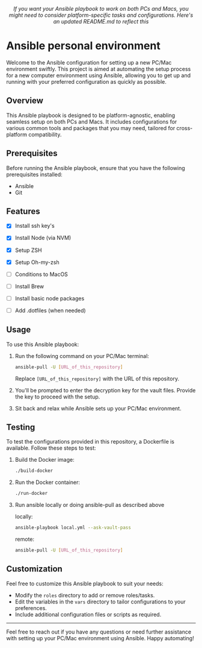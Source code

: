<p align="center"><em>If</span> you want your Ansible playbook to work on both PCs and Macs, you might need to consider platform-specific tasks and configurations. Here's an updated README.md to reflect this</em></p>

# Ansible personal environment

Welcome to the Ansible configuration for setting up a new PC/Mac environment swiftly. This project is aimed at automating the setup process for a new computer environment using Ansible, allowing you to get up and running with your preferred configuration as quickly as possible.

## Overview

This Ansible playbook is designed to be platform-agnostic, enabling seamless setup on both PCs and Macs. It includes configurations for various common tools and packages that you may need, tailored for cross-platform compatibility.

## Prerequisites

Before running the Ansible playbook, ensure that you have the following prerequisites installed:

- Ansible
- Git

## Features
- [x] Install ssh key's
- [x] Install Node (via NVM)
- [x] Setup ZSH
- [x] Setup Oh-my-zsh
- [ ] Conditions to MacOS
- [ ] Install Brew
- [ ] Install basic node packages
- [ ] Add .dotfiles (when needed)

 
## Usage

To use this Ansible playbook:

1. Run the following command on your PC/Mac terminal:

    ```bash
    ansible-pull -U [URL_of_this_repository]
    ```

    Replace `[URL_of_this_repository]` with the URL of this repository.

2. You'll be prompted to enter the decryption key for the vault files. Provide the key to proceed with the setup.

3. Sit back and relax while Ansible sets up your PC/Mac environment.

## Testing

To test the configurations provided in this repository, a Dockerfile is available. Follow these steps to test:

1. Build the Docker image:

    ```bash
    ./build-docker
    ```

2. Run the Docker container:

    ```bash
    ./run-docker
    ```

3. Run ansible locally or doing ansible-pull as described above

    locally:
    ```bash
    ansible-playbook local.yml --ask-vault-pass
    ```

    remote:
    ```bash
    ansible-pull -U [URL_of_this_repository]
    ```
## Customization

Feel free to customize this Ansible playbook to suit your needs:

- Modify the `roles` directory to add or remove roles/tasks.
- Edit the variables in the `vars` directory to tailor configurations to your preferences.
- Include additional configuration files or scripts as required.

---

Feel free to reach out if you have any questions or need further assistance with setting up your PC/Mac environment using Ansible. Happy automating!
